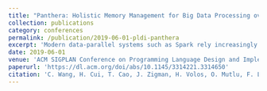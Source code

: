 ```yaml
---
title: "Panthera: Holistic Memory Management for Big Data Processing over Hybrid Memories"
collection: publications
category: conferences
permalink: /publication/2019-06-01-pldi-panthera
excerpt: 'Modern data-parallel systems such as Spark rely increasingly on in-memory computing that can significantly improve the efficiency of iterative algorithms. To process real-world datasets, modern data-parallel systems often require extremely large amounts of memory, which are both costly and energy-inefficient. Emerging non-volatile memory (NVM) technologies offers high capacity compared to DRAM and low energy compared to SSDs. Hence, NVMs have the potential to fundamentally change the dichotomy between DRAM and durable storage in Big Data processing. However, most Big Data applications are written in managed languages (e.g., Scala and Java) and executed on top of a managed runtime (e.g., the Java Virtual Machine) that already performs various dimensions of memory management. Supporting hybrid physical memories adds in a new dimension, creating unique challenges in data replacement and migration. This paper proposes Panthera, a semantics-aware, fully automated memory management technique for Big Data processing over hybrid memories. Panthera analyzes user programs on a Big Data system to infer their coarse-grained access patterns, which are then passed down to the Panthera runtime for efficient data placement and migration. For Big Data applications, the coarse-grained data division is accurate enough to guide GC for data layout, which hardly incurs data monitoring and moving overhead. We have implemented Panthera in OpenJDK and Apache Spark. An extensive evaluation with various datasets and applications demonstrates that Panthera reduces energy by 32 – 52% at only a 1 – 9% execution time overhead.'
date: 2019-06-01
venue: 'ACM SIGPLAN Conference on Programming Language Design and Implementation (PLDI)'
paperurl: 'https://dl.acm.org/doi/abs/10.1145/3314221.3314650'
citation: 'C. Wang, H. Cui, T. Cao, J. Zigman, H. Volos, O. Mutlu, F. Lv, X. Feng, and H. Xu. (2019). "Panthera: Holistic Memory Management for Big Data Processing over Hybrid Memories." <i>ACM SIGPLAN Conference on Programming Language Design and Implementation (PLDI)</i>.'
---
```

